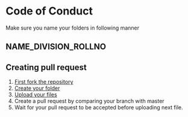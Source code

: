 # Code of Conduct

Make sure you name your folders in following manner

## NAME_DIVISION_ROLLNO

## Creating pull request
1. [First fork the repository](https://www.youtube.com/watch?v=f5grYMXbAV0) 
2. [Create your folder](https://www.youtube.com/watch?v=w3X5v9lzWKs)
3. [Upload your files](https://www.youtube.com/watch?v=BV_9zaO4YMs)
4. Create a pull request by comparing your branch with master
5. Wait for your pull request to be accepted before uploading next file.

